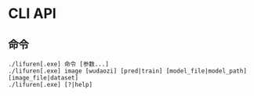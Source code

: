 # CLI API

## 命令

```
./lifuren[.exe] 命令 [参数...]
./lifuren[.exe] image [wudaozi] [pred|train] [model_file|model_path] [image_file|dataset]
./lifuren[.exe] [?|help]
```
